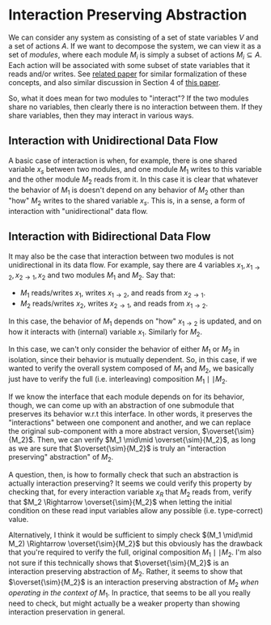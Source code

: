 # Interaction Preserving Abstraction

We can consider any system as consisting of a set of state variables $V$ and a set of actions $A$. If we want to decompose the system, we can view it as a set of *modules*, where each module $M_i$ is simply a subset of actions $M_i \subseteq A$. Each action will be associated with some subset of state variables that it reads and/or writes. See [related paper](https://arxiv.org/abs/2202.11385) for similar formalization of these concepts, and also similar discussion in Section 4 of [this paper](https://cse.usf.edu/~haozheng/publications/tc10.pdf).

So, what it does mean for two modules to "interact"? If the two modules share no variables, then clearly there is no interaction between them. If they share variables, then they may interact in various ways. 

## Interaction with Unidirectional Data Flow

A basic case of interaction is when, for example, there is one shared variable $x_s$ between two modules, and one module $M_1$ writes to this variable  and the other module $M_2$ reads from it. In this case it is clear that whatever the behavior of $M_1$ is doesn't depend on any behavior of $M_2$ other than "how" $M_2$ writes to the shared variable $x_s$. This is, in a sense, a form of interaction with "unidirectional" data flow.

## Interaction with Bidirectional Data Flow

It may also be the case that interaction between two modules is not unidirectional in its data flow. For example, say there are 4 variables $x_1, x_{1 \rightarrow 2}, x_{2 \rightarrow 1}, x_2$ and two modules $M_1$ and $M_2$. Say that:

-  $M_1$ reads/writes $x_1$, writes $x_{1 \rightarrow 2}$, and reads from $x_{2 \rightarrow 1}$. 
-  $M_2$ reads/writes $x_2$, writes $x_{2 \rightarrow 1}$, and reads from $x_{1 \rightarrow 2}$. 
  
In this case, the behavior of $M_1$ depends on "how" $x_{1 \rightarrow 2}$ is updated, and on how it interacts with (internal) variable $x_1$. Similarly for $M_2$.

In this case, we can't only consider the behavior of either $M_1$ or $M_2$ in isolation, since their behavior is mutually dependent. So, in this case, if we wanted to verify the overall system composed of $M_1$ and $M_2$, we basically just have to verify the full (i.e. interleaving) composition $M_1 \mid\mid M_2$. 

If we know the interface that each module depends on for its behavior, though, we can come up with an abstraction of one submodule that preserves its behavior w.r.t this interface. In other words, it preserves the "interactions" between one component and another, and we can replace the original sub-component with a more abstract version, $\overset{\sim}{M_2}$. Then, we can verify $M_1 \mid\mid \overset{\sim}{M_2}$, as long as we are sure that $\overset{\sim}{M_2}$ is truly an "interaction preserving" abstraction" of $M_2$.

A question, then, is how to formally check that such an abstraction is actually interaction preserving? It seems we could verify this property by checking that, for every interaction variable $x_R$ that $M_2$ reads from, verify that $M_2 \Rightarrow \overset{\sim}{M_2}$ when letting the initial condition on these read input variables allow any possible (i.e. type-correct) value. 

Alternatively, I think it would be sufficient to simply check $(M_1 \mid\mid M_2) \Rightarrow \overset{\sim}{M_2}$ but this obviously has the drawback that you're required to verify the full, original composition $M_1 \mid\mid M_2$. I'm also not sure if this technically shows that $\overset{\sim}{M_2}$ is an interaction preserving abstraction of $M_2$. 
Rather, it seems to show that $\overset{\sim}{M_2}$ is an interaction preserving abstraction of $M_2$ *when operating in the context of* $M_1$. In practice, that seems to be all you really need to check, but might actually be a weaker property than showing interaction preservation in general.


